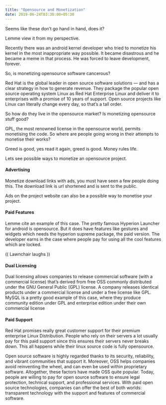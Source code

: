 ```yaml
---
title: "Opensource and Monetization"
date: 2019-06-24T03:30:00+05:30
---
```


Seems like these don’t go hand in hand, does it?

Lemme view it from my perspective.

Recently there was an android kernel developer who tried to monetize his kernel in the most inappropriate way possible. It became disastrous and he became a meme in that process. He was forced to leave development, forever.

So, is monetizing opensource software cancerous?

Red Hat is the global leader in open source software solutions — and has a clear strategy in how to generate revenue. They package the popular open source operating system Linux as Red Hat Enterprise Linux and deliver it to enterprises with a promise of 10 years of support. Open source projects like Linux can literally change every day, so that’s a tall order.

So how do they live in the opensource market?
Is monetizing opensource stuff good?

GPL, the most renowned license in the opensource world, permits monetising the code.
So where are people going wrong in their attempts to monetise their works?

Greed is good, yes read it again, greed is good. Money rules life.


Lets see possible ways to monetize an opensource project.

#### Advertising

Monetize download links with ads, you must have seen a few people doing this. The download link is url shortened and is sent to the public.

Ads on the project website can also be a possible way to monetise your project.


#### Paid Features

Lemme cite an example of this case. The pretty famous Hyperion Launcher for android is opensource. But it does have features like gestures and widgets which needs the hyperion supreme package, the paid version. The developer earns in the case where people pay for using all the cool features which are locked.

(( Lawnchair laughs ))


#### Dual Licensing

Dual licensing allows companies to release commercial software (with a commercial license) that’s derived from free OSS commonly distributed under the GNU General Public (GPL) license. A company releases identical products under a commercial license and under a free license like GPL. MySQL is a pretty good example of this case, where they produce community edition under GPL and enterprise edition under their own commercial license


#### Paid Support

Red Hat promises really great customer support for their premium enterprise Linux Distribution. People who rely on their servers a lot usually pay for this paid support since this ensures their servers never breaks down. This all happens while their linux source code is fully opensource.


Open source software is highly regarded thanks to its security, reliability, and vibrant communities that support it. Moreover, OSS helps companies avoid reinventing the wheel, and can even be used within proprietary software. Altogether, these factors have made OSS quite popular. Today, people are willing to pay for open source software to ensure legal protection, technical support, and professional services. With paid open source technologies, companies can offer the best of both worlds: transparent technology with the support and features of commercial software.
